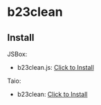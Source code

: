 # b23clean

## Install

JSBox:

- b23clean.js: [Click to Install](jsbox://import?url=https%3A%2F%2Fraw.githubusercontent.com%2Fipuppet%2FTaioActions%2Fmain%2Fb23clean%2Fdist%2Fb23clean.js)

Taio:

- b23clean: [Click to Install](taio://actions?action=import&url=https%3A%2F%2Fraw.githubusercontent.com%2Fipuppet%2FTaioActions%2Fmain%2FActions%2Fb23clean.taioactions)

